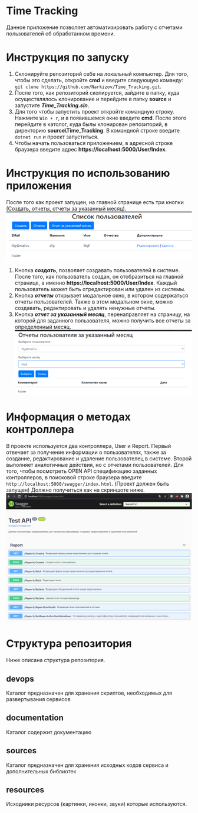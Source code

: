 # Time Tracking
Данное приложение позволяет автоматизировать работу с отчетами пользователей об обработанном времени.

# Инструкция по запуску
1. Склонируйте репозиторий себе на локальный компьютер. Для того, чтобы это сделать, откройте **cmd** и введите следующую команду: `git clone https://github.com/Narkizov/Time_Tracking.git`. 
2. После того, как репозиторий скопируется, зайдите в папку, куда осуществлялось клонирование и перейдите в папку **source** и запустите ***Time_Tracking.sln***.
3. Для того чтобы запустить проект откройте командную строку. Нажмите `Win + r`, и в появившемся окне введите **cmd**. После этого перейдите в католог, куда былы клонирован репозиторий, в директорию **source\Time_Tracking**. В командной строке введите `dotnet run` и проект запуститься.
4. Чтобы начать пользоваться приложением, в адресной строке браузера введите адрес **https://localhost:5000/User/Index**.

# Инструкция по использованию приложения
После того как проект запущен, на главной странице есть три кнопки (Создать, отчеты, отчеты за указанный месяц).
![alt text](https://github.com/Narkizov/Time_Tracking/blob/readme-modify/resources/point_main.png)
1. Кнопка ***создать***, позволяет создавать пользователей в системе. После того, как пользователь создан, он отобразиться на главной странице, а именно **https://localhost:5000/User/Index**. Каждый пользователь может быть отредактирован или удален из системы. 
2. Кнопка ***отчеты*** открывает модальное окно, в котором содержаться отчеты пользователей. Также в этом модальном окне, можно создавать, редактировать и удалять ненужные отчеты.
3. Кнопка ***отчет за указанный месяц***, перенаправляет на страницу, на которой для заданного пользователя, можно получить все отчеты за определенный месяц.
![alt text](https://github.com/Narkizov/Time_Tracking/blob/readme-modify/resources/report_for_mounth.png)

# Информация о методах контроллера
В проекте используется два контроллера, User и Report. Первый отвечает за получение информации о пользователях, также за создание, редактирование и удаление пользователец в системе. Второй выполняет аналогичные действия, но с отчетами пользователей. Для того, чтобы посмотреть OPEN API спецификацию заданных контроллеров, в поисковой строке браузера введите `http://localhost:5000/swagger/index.html`. (Проект должен быть запущен)
Должно получиться как на скриншоте ниже.
![alt text](https://github.com/Narkizov/Time_Tracking/blob/readme-modify/resources/swagger.png)


# Структура репозитория
Ниже описана структура репозитория.

## devops
Каталог предназначен для хранения скриптов, необходимых для развертывания сервисов

## documentation
Каталог содержит документацию

## sources
Каталог предназначен для хранения исходных кодов сервиса и дополнительных библиотек

## resources
Исходники ресурсов (картинки, иконки, звуки) которые используются.
